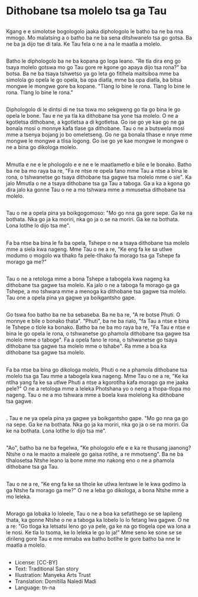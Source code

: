 # Dithobane tsa molelo tsa ga Tau

##
Kgang e e simolotse bogologolo jaaka diphologolo le batho ba ne ba nna mmogo. Mo malatsing a o batho ba ne ba sena ditshwanelo tsa go gotsa. Ba ne ba ja dijo tse di tala. Ke Tau fela o ne a na le maatla a molelo.

##
Batho le diphologolo ba ne ba kopana go loga leano. "Re tla dira eng go tsaya molelo gotswa mo go Tau gore re kgone go apaya dijo tsa rona?" ba botsa. Ba ne ba tsaya tshwetso ya go leta go fitlhela maitsiboa mme ba simolola go opela le go opela, ba opa diatla, mme ba opa diatla, ba bitsa mongwe le mongwe gore ba kopane. "Tlang lo bine le rona. Tlang lo bine le rona. Tlang lo bine le rona."

##
Diphologolo di le dintsi di ne tsa tswa mo sekgweng go tla go bina le go opela le bone. Tau e ne ya tla ka dithobane tsa yone tsa molelo. O ne a kgotletsa dithobane, a kgotletsa a di kgotletsa. Go ise go ye kae go ne ga bonala mosi o monnye kafa tlase ga dithobane. Tau o ne a butswela mosi mme a tsenya bojang jo bo omeletseng. Go ne ga bonala tlhase e nnye mme mongwe le mongwe a tlisa logong. Go ise go ye kae mongwe le mongwe o ne a bina go dikologa molelo.

##
Mmutla e ne e le phologolo e e ne e le maatlametlo e bile e le bonako. Batho ba ne ba mo raya ba re, "Fa re ntse re opela fano mme Tau a ntse a bina le rona, o tshwanetse go tsaya dithobane tsa gagwe tsa molelo mme o sie". Ka jalo Mmutla o ne a tsaya dithobane tsa ga Tau a taboga. Ga a ka a kgona go dira jalo ka gonne Tau o ne a mo tshwara mme a mmusetsa dithobane tsa molelo.

##
Tau o ne a opela pina ya boikgogomoso: "Mo go nna ga gore sepe. Ga ke na bothata. Nka go ja ka moriri, nka go ja o se na moriri. Ga ke na bothata. Lona lotlhe lo dijo tsa me".

##
Fa ba ntse ba bina le fa ba opela, Tshepe o ne a tsaya dithobane tsa molelo mme a siela kwa nageng. Mme Tau o ne a re, "Ke eng fa ke sa utlwe modumo o mogolo wa tlhako fa pele-tlhako fa morago tsa ga Tshepe fa morago ga me?"

##
Tau o ne a retologa mme a bona Tshepe a tabogela kwa nageng ka dithobane tsa gagwe tsa molelo. Ka jalo o ne a taboga fa morago ga ga Tshepe, a mo tshwara mme a menoga ka dithobane tsa gagwe tsa molelo. Tau one a opela pina ya gagwe ya boikgantsho gape.

##
Go tswa foo batho ba ne ba sebaseba. Ba ne ba re, "A re botse Phuti. O monnye e bile o bonako thata". "Phuti", ba ne ba rialo, "fa Tau a ntse e bina le Tshepe o tlole ka bonako. Batho ba ne ba mo raya ba re, "Fa Tau e ntse e bina le go opela le rona, o tshwanetse go phamola dithobane tsa gagwe tsa molelo mme o taboge". Fa a opela fano le rona, o tshwanetse go tsaya dithobane tsa gagwe tsa molelo mme o tshabe". Ra mme a boa ka dithobane tsa gagwe tsa molelo.

##
Fa ba ntse ba bina go dikologa molelo, Phuti o ne a phamola dithobane tsa molelo tsa ga Tau mme a tabogela kwa nageng. Mme Tau o ne a re, "Ke ka ntlha yang fa ke sa utlwe Phuti a ntse a kgorotlha kafa morago ga me jaaka pele?" O ne a retologa mme a leleka Photshana yo o neng a thopa-tlopa mo nageng. Tau o ne a mo tshwara mme a boela kwa molelong ka dithobane tsa gagwe.

##
. Tau e ne ya opela pina ya gagwe ya boikgantsho gape. "Mo go nna ga go na sepe. Ga ke na bothata. Nka go ja ka moriri, nka go ja o se na moriri. Ga ke na bothata. Lona lotlhe lo dijo tsa me".

##
"Ao", batho ba ne ba fegelwa, "Ke phologolo efe e e ka re thusang jaanong? Ntshe o na le maoto a maleele go gaisa rotlhe, a re mmotseng". Ba ne ba tlhalosetsa Ntshe leano la bone mme mo nakong eno o ne a phamola dithobane tsa ga Tau.

##
Tau o ne a re, "Ke eng fa ke sa tlhole ke utlwa lentswe le le kwa godimo la ga Ntshe fa morago ga me?" O ne a leba go dikologa, a bona Ntshe mme a mo leleka.

##
Morago ga lobaka lo loleele, Tau o ne a boa ka sefatlhego se se lapileng thata, ka gonne Ntshe o ne a taboga ka lobelo lo lo fetang lwa gagwe. O ne a re: "Go tloga ka letsatsi leno go ya pele, ga ke na go tlogela ope wa lona a le nosi. Ke tla lo tsoma, ke lo leleka le go lo ja!" Mme seno ke sone se se dirileng gore Tau e nne mmaba wa batho botlhe le gore batho ba nne le maatla a molelo.

##
* License: [CC-BY]
* Text: Traditional San story
* Illustration: Manyeka Arts Trust
* Translation: Domitilla Naledi Madi
* Language: tn-na
